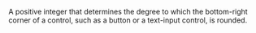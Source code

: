 A positive integer that determines the degree to which the bottom-right corner of a control, such as a button or a text-input control, is rounded.
